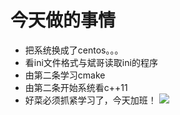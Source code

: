 # 今天做的事情
- 把系统换成了centos。。。
- 看ini文件格式与斌哥读取ini的程序
- 由第二条学习cmake
- 由第二条开始系统看c++11
- 好菜必须抓紧学习了，今天加班！
![](https://timgsa.baidu.com/timg?image&quality=80&size=b9999_10000&sec=1513253869152&di=7c62fdc448a1696557c646a5936eb80b&imgtype=0&src=http%3A%2F%2Ff.hiphotos.baidu.com%2Fzhidao%2Fpic%2Fitem%2Fa50f4bfbfbedab641690a1b9f136afc378311eec.jpg)
